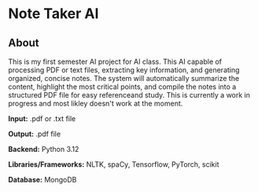 # Note Taker AI

## About

This is my first semester AI project for AI class. This AI capable of processing PDF or text files, extracting key information, and generating organized,
concise notes. The system will automatically summarize the content, highlight the most critical points, and compile the notes into a structured PDF file 
for easy referenceand study. This is currently a work in progress and most likley doesn't work at the moment.

**Input:** .pdf or .txt file

**Output:** .pdf file

**Backend:** Python 3.12

**Libraries/Frameworks:** NLTK, spaCy, Tensorflow, PyTorch, scikit

**Database:** MongoDB

